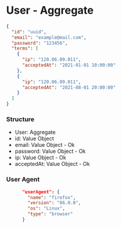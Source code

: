# User - Aggregate

```json
{
  "id": "uuid",
  "email": "example@mail.com",
  "password": "123456",
  "terms": [
    {
      "ip": "120.06.09.011",
      "acceptedAt": "2021-01-01 10:00:00"
    },
    {
      "ip": "120.06.09.011",
      "acceptedAt": "2021-08-01 20:00:00"
    }
  ]
}
```

### Structure

- User: Aggregate
- id: Value Object
- email: Value Object - Ok
- password: Value Object - Ok
- ip: Value Object - Ok
- acceptedAt: Value Object - Ok

### User Agent

```json
      "userAgent": {
        "name": "firefox",
        "version": "86.0.0",
        "os": "Linux",
        "type": "browser"
      }
```
